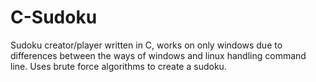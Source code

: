 # C-Sudoku
Sudoku creator/player written in C, works on only windows due to differences between the ways of windows and linux handling command line.
Uses brute force algorithms to create a sudoku.
